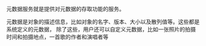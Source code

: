 元数据服务就是提供对元数据的存取功能的服务。

元数据是对象的描述信息，比如对象的名字、版本、大小以及散列值等。这些都是系统定义的元数据，
除了这些，用户还可以自定义元数据，比如一张照片的拍摄时间和拍摄地点，一首歌的作者和演唱者等